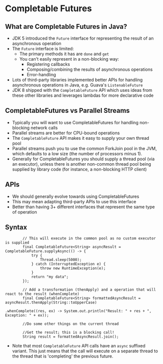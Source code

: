 # Completable Futures

## What are Completable Futures in Java?

- JDK 5 introduced the `Future` interface for representing the result of an asynchronous operation
- The `Future` interface is limited:
    - The primary methods it has are `done` and `get`
    - You can't easily represent in a non-blocking way:
        - Registering callbacks
        - Composing/combining the results of asynchronous operations
        - Error-handling
- Lots of third-party libraries implemented better APIs for handling asynchronous operations in Java, e.g. Guava's `ListenableFuture`
- JDK 8 shipped with the `CompletableFuture` API which uses ideas from these other libraries and leverages lambdas for more declarative code

## CompletableFutures vs Parallel Streams

- Typically you will want to use CompletableFutures for handling non-blocking network calls
- Parallel streams are better for CPU-bound operations
- The `CompletableFuture` API makes it easy to supply your own thread pool
- Parallel streams push you to use the common ForkJoin pool in the JVM, which defaults to a low size (the number of processors minus 1).
- Generally for CompletableFutures you should supply a thread pool (via an executor), unless there is another non-common thread pool
being supplied by library code (for instance, a non-blocking HTTP client)

## APIs

- We should generally evolve towards using CompletableFutures
- This may mean adapting third-party APIs to use this interface
- Better than having 3+ different interfaces that represent the same type of operation

## Syntax

```
        // This will execute in the common pool as no custom executor is supplied
        final CompletableFuture<String> asyncResult = CompletableFuture.supplyAsync(() -> {
            try {
                Thread.sleep(5000);
            } catch (InterruptedException e) {
                throw new RuntimeException(e);
            }
            return "my data";
        });
        
        // Add a transformation (thenApply) and a operation that will react to the result (whenComplete)
        final CompletableFuture<String> formattedAsyncResult = asyncResult.thenApply(String::toUpperCase)
                                                                            .whenComplete((res, ex) -> System.out.println("Result: " + res + ", Exception: " + ex));
        
        //Do some other things on the current thread

        //Get the result; this is a blocking call!
        String result = formattedAsyncResult.join();

```

- Note that most `CompletableFuture` API calls have an `async` suffixed variant. This just means that the call will execute on a separate thread 
to the thread that is 'completing' the previous future.